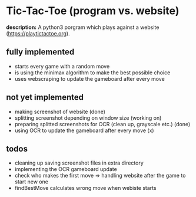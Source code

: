# Tic-Tac-Toe (program vs. website)

**description:**
A python3 porgram which plays against a website (https://playtictactoe.org).

fully implemented
-------------------
- starts every game with a random move
- is using the minimax algorithm to make the best possible choice
- uses webscraping to update the gameboard after every move

not yet implemented
----------------------------
 - making screenshot of website (done)
 - splitting screenshot depending on window size (working on)
 - preparing splitted screenshots for OCR (clean up, grayscale etc.) (done)
 - using OCR to update the gameboard after every move (x)

 todos
 -------
- cleaning up
     saving screenshot files in extra directory
- implementing the OCR gameboard update
- check who makes the first move  => handling website after the game to start new one
- findBestMove calculates wrong move when webiste starts
